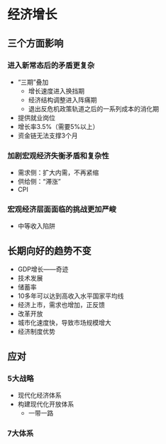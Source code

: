 # 经济增长

## 三个方面影响

### 进入新常态后的矛盾更复杂

- “三期”叠加
  - 增长速度进入换挡期
  - 经济结构调整进入阵痛期
  - 退出反危机政策轨道之后的一系列成本的消化期
- 提供就业岗位
- 增长率3.5%（需要5%以上）
- 资金链无法支撑3个月

### 加剧宏观经济失衡矛盾和复杂性

- 需求侧：扩大内需，不再紧缩
- 供给侧：“滞涨”
- CPI

### 宏观经济层面面临的挑战更加严峻

- 中等收入陷阱

## 长期向好的趋势不变

- GDP增长——奇迹
- 技术发展
- 储蓄率
- 10多年可以达到高收入水平国家平均线
- 经济上市，需求也增加，正反馈
- 改革开放
- 城市化速度快，导致市场规模增大
- 经济制度优势

## 应对

### 5大战略

- 现代化经济体系
- 构建现代化开放体系
  - 一带一路

### 7大体系

